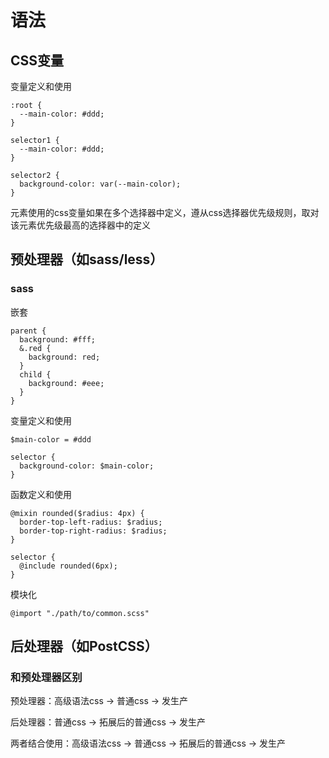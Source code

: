 # 语法

## CSS变量

变量定义和使用

    :root {
      --main-color: #ddd;
    }

    selector1 {
      --main-color: #ddd;
    }

    selector2 {
      background-color: var(--main-color);
    }

元素使用的css变量如果在多个选择器中定义，遵从css选择器优先级规则，取对该元素优先级最高的选择器中的定义

## 预处理器（如sass/less）

### sass

  嵌套

    parent {
      background: #fff;
      &.red {
        background: red;
      }
      child {
        background: #eee;
      }
    }

变量定义和使用

    $main-color = #ddd

    selector {
      background-color: $main-color;
    }

函数定义和使用

    @mixin rounded($radius: 4px) {
      border-top-left-radius: $radius;
      border-top-right-radius: $radius;
    }

    selector {
      @include rounded(6px);
    }

模块化

    @import "./path/to/common.scss"

## 后处理器（如PostCSS）

### 和预处理器区别

预处理器：高级语法css -> 普通css -> 发生产

后处理器：普通css -> 拓展后的普通css -> 发生产

两者结合使用：高级语法css -> 普通css -> 拓展后的普通css -> 发生产


